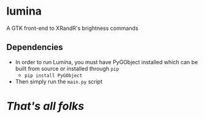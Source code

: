 # lumina
A GTK front-end to XRandR's brightness commands 

## Dependencies 
- In order to run Lumina, you must have PyGObject installed which can be built from source or installed through `pip`
	- ```pip install PyGObject```
 - Then simply run the `main.py` script 
 
# *That's all folks*
